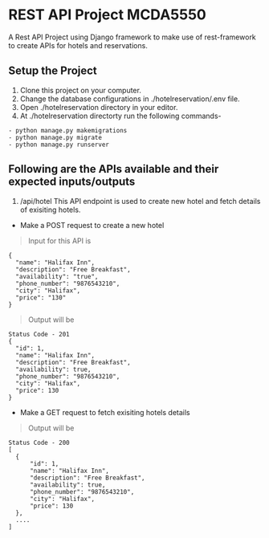 # REST API Project MCDA5550
A Rest API Project using Django framework to make use of rest-framework to create APIs for hotels and reservations.

## Setup the Project
1. Clone this project on your computer.
2. Change the database configurations in ./hotelreservation/.env file.
3. Open ./hotelreservation directory in your editor.
4. At ./hotelreservation directorty run the following commands-
```
- python manage.py makemigrations
- python manage.py migrate
- python manage.py runserver
```

## Following are the APIs available and their expected inputs/outputs
1. /api/hotel
  This API endpoint is used to create new hotel and fetch details of exisiting hotels.
  - Make a POST request to create a new hotel<br>
  >Input for this API is
  ```
  {
    "name": "Halifax Inn",
    "description": "Free Breakfast",
    "availability": "true",
    "phone_number": "9876543210",
    "city": "Halifax",
    "price": "130"
  }
  ```
  > Output will be
  ```
  Status Code - 201 
  {
    "id": 1,
    "name": "Halifax Inn",
    "description": "Free Breakfast",
    "availability": true,
    "phone_number": "9876543210",
    "city": "Halifax",
    "price": 130
}
  ```
  - Make a GET request to fetch exisiting hotels details
  > Output will be
  ```
  Status Code - 200
  [
    {
        "id": 1,
        "name": "Halifax Inn",
        "description": "Free Breakfast",
        "availability": true,
        "phone_number": "9876543210",
        "city": "Halifax",
        "price": 130
    },
    ....
  ]
  ```

